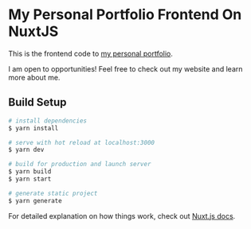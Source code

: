 # My Personal Portfolio Frontend On NuxtJS

This is the frontend code to [my personal portfolio](https://chriswray.dev).

I am open to opportunities! Feel free to check out my website and learn more about me.

## Build Setup

```bash
# install dependencies
$ yarn install

# serve with hot reload at localhost:3000
$ yarn dev

# build for production and launch server
$ yarn build
$ yarn start

# generate static project
$ yarn generate
```

For detailed explanation on how things work, check out [Nuxt.js docs](https://nuxtjs.org).
